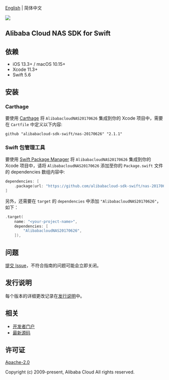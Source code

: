 [English](README.md) | 简体中文

![](https://aliyunsdk-pages.alicdn.com/icons/AlibabaCloud.svg)

## Alibaba Cloud NAS SDK for Swift

## 依赖

- iOS 13.3+ / macOS 10.15+
- Xcode 11.3+
- Swift 5.6

## 安装

### Carthage

要使用 [Carthage](https://github.com/Carthage/Carthage) 将 `AlibabacloudNAS20170626` 集成到你的 Xcode 项目中，需要在 `Cartfile` 中定义以下内容:

```ogdl
github "alibabacloud-sdk-swift/nas-20170626" "2.1.1"
```

### Swift 包管理工具

要使用 [Swift Package Manager](https://swift.org/package-manager/) 将 `AlibabacloudNAS20170626` 集成到你的 Xcode 项目中，请将 `AlibabacloudNAS20170626` 添加至你的 `Package.swift` 文件的 dependencies 数组内容中:

```swift
dependencies: [
    .package(url: "https://github.com/alibabacloud-sdk-swift/nas-20170626.git", from: "2.1.1")
]
```

另外，还需要在 `target` 的 `dependencies` 中添加 `"AlibabacloudNAS20170626"`，如下：

```swift
.target(
    name: "<your-project-name>",
    dependencies: [
        "AlibabacloudNAS20170626",
    ]),
```

## 问题

[提交 Issue](https://github.com/alibabacloud-sdk-swift/nas-20170626/issues/new)，不符合指南的问题可能会立即关闭。

## 发行说明

每个版本的详细更改记录在[发行说明](./ChangeLog.txt)中。

## 相关

* [开发者门户](https://next.api.aliyun.com/home)
* [最新源码](https://github.com/alibabacloud-sdk-swift/nas-20170626)

## 许可证

[Apache-2.0](http://www.apache.org/licenses/LICENSE-2.0)

Copyright (c) 2009-present, Alibaba Cloud All rights reserved.
